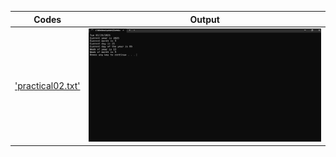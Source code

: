 | Codes | Output |
|-------|--------|
|['practical02.txt'](./Codes/practical02.txt)|![practical02.png](./Output/practical02.png)|

